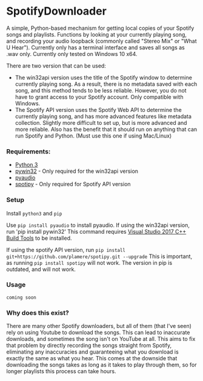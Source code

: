 # SpotifyDownloader
A simple, Python-based mechanism for getting local copies of your Spotify songs and playlists. Functions by looking at your currently playing song, and recording your audio loopback (commonly called "Stereo Mix" or "What U Hear"). Currently only has a terminal interface and saves all songs as .wav only. Currently only tested on Windows 10 x64.

There are two version that can be used:
- The win32api version uses the title of the Spotify window to determine currently playing song. As a result, there is no metadata saved with each song, and this method tends to be less reliable. However, you do not have to grant access to your Spotify account. Only compatible with Windows.
- The Spotify API version uses the Spotify Web API to determine the currently playing song, and has more advanced features like metadata collection. Slightly more difficult to set up, but is more advanced and more reliable. Also has the benefit that it should run on anything that can run Spotify and Python. (Must use this one if using Mac/Linux)

### Requirements:
- [Python 3](https://www.python.org/downloads/)
- [pywin32](https://github.com/mhammond/pywin32) - Only required for the win32api version
- [pyaudio](https://github.com/jleb/pyaudio)
- [spotipy](https://github.com/plamere/spotipy) - Only required for Spotify API version

### Setup

Install `python3` and `pip`

Use `pip install pyaudio` to install pyaudio.
If using the win32api version, run 'pip install pywin32'
This command requires [Visual Studio 2017 C++ Build Tools](https://visualstudio.microsoft.com/downloads/) to be installed.

If using the spotify API version, run `pip install git+https://github.com/plamere/spotipy.git --upgrade`
This is important, as running `pip install spotipy` will not work. The version in pip is outdated, and will not work.

### Usage

`coming soon`

### Why does this exist?

There are many other Spotify downloaders, but all of them (that I've seen) rely on using Youtube to download the songs. This can lead to inaccurate downloads, and sometimes the song isn't on YouTube at all.
This aims to fix that problem by directly recording the songs straight from Spotify, eliminating any inaccuracies and guaranteeing what you download is exactly the same as what you hear.
This comes at the downside that downloading the songs takes as long as it takes to play through them, so for longer playlists this process can take hours.
